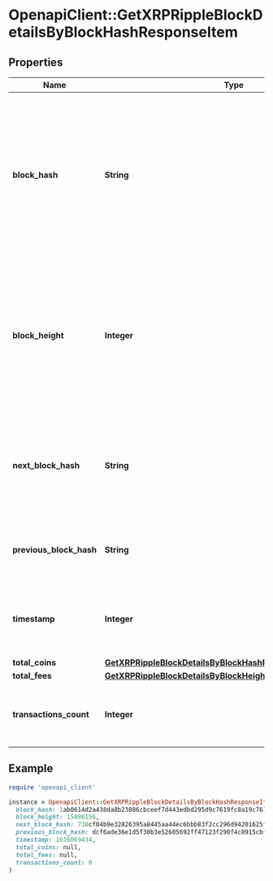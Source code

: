 # OpenapiClient::GetXRPRippleBlockDetailsByBlockHashResponseItem

## Properties

| Name | Type | Description | Notes |
| ---- | ---- | ----------- | ----- |
| **block_hash** | **String** | Represents the hash of the block, which is its unique identifier. It represents a cryptographic digital fingerprint made by hashing the block header twice through the SHA256 algorithm. |  |
| **block_height** | **Integer** | Represents the number of blocks in the blockchain preceding this specific block. Block numbers have no gaps. A blockchain usually starts with block 0 called the \&quot;Genesis block\&quot;. |  |
| **next_block_hash** | **String** | Represents the hash of the next block. When this is the last block of the blockchain this value will be an empty string. |  |
| **previous_block_hash** | **String** | Represents the hash of the previous block, also known as the parent block. |  |
| **timestamp** | **Integer** | Defines the exact date/time when this block was mined in Unix Timestamp. |  |
| **total_coins** | [**GetXRPRippleBlockDetailsByBlockHashResponseItemTotalCoins**](GetXRPRippleBlockDetailsByBlockHashResponseItemTotalCoins.md) |  |  |
| **total_fees** | [**GetXRPRippleBlockDetailsByBlockHeightResponseItemTotalFees**](GetXRPRippleBlockDetailsByBlockHeightResponseItemTotalFees.md) |  |  |
| **transactions_count** | **Integer** | Represents the total number of all transactions as part of this block. |  |

## Example

```ruby
require 'openapi_client'

instance = OpenapiClient::GetXRPRippleBlockDetailsByBlockHashResponseItem.new(
  block_hash: 1ab0614d2a438da8b23086cbceef7d443edbd295d9c7619fc8a19c7618bc22c9,
  block_height: 15886156,
  next_block_hash: 738cf04b9e32826395a8445aa44ec6bbb83f2cc296d94201625f3a3d6ff85a5a,
  previous_block_hash: dcf6ade36e1d5f30b3e52605692ff47123f290f4c8915cbf5a6b7c3541f2354e,
  timestamp: 1616069434,
  total_coins: null,
  total_fees: null,
  transactions_count: 0
)
```

